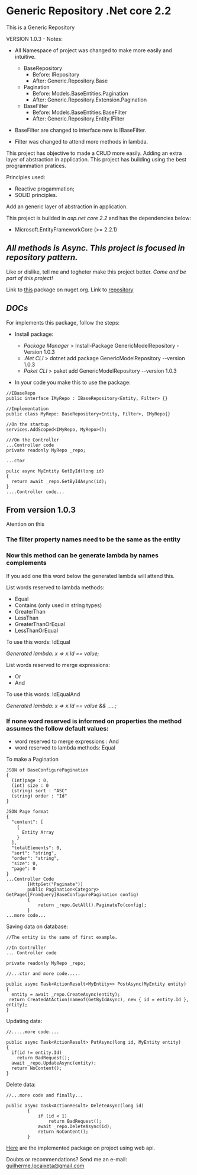 # Generic Repository .Net core 2.2 
This is a Generic Repository

VERSION 1.0.3 - Notes:
* All Namespace of project was changed to make more easily and intuitive.

    - BaseRepository
        * Before: IRepository
        * After: Generic.Repository.Base
    - Pagination
        * Before: Models.BaseEntities.Pagination
        * After: Generic.Repository.Extension.Pagination
    - BaseFilter
        * Before: Models.BaseEntities.BaseFilter
        * After: Generic.Repository.Entity.IFilter

* BaseFilter are changed to interface new is IBaseFilter.
* Filter was changed to attend more methods in lambda.

This project has objective to made a CRUD more easily.
Adding an extra layer of abstraction in application.
This project has building using the best programmation pratices.

Principles used:
* Reactive progammation;
* SOLID principles.

Add an generic layer of abstraction in application. 

This project is builded in *asp.net core 2.2* and has the dependencies below:
* Microsoft.EntityFrameworkCore (>= 2.2.1)

## *All methods is Async. This project is focused in repository pattern.*

Like or dislike, tell me and togheter make this project better.
*Come and be part of this project!*

Link to [this](https://www.nuget.org/packages/GenericModelRepository/1.0.3) package on nuget.org.
Link to [repository](https://github.com/guilhermecaixeta/GenericModelLayerRepository) 

## *DOCs*

For implements this package, follow the steps:

- Install package:
  * *Package Manager* > Install-Package GenericModelRepository -Version 1.0.3
  * *.Net CLI* > dotnet add package GenericModelRepository --version 1.0.3
  * *Paket CLI* > paket add GenericModelRepository --version 1.0.3
  
  
- In your code you make this to use the package:
  
```
//IBaseRepo
public interface IMyRepo : IBaseRepository<Entity, Filter> {}

//Implementation
public class MyRepo: BaseRepository<Entity, Filter>, IMyRepo{}

//On the startup
services.AddScoped<IMyRepo, MyRepo>();

///On the Controller
...Controller code
private readonly MyRepo _repo;

...ctor

pulic async MyEntity GetById(long id)
{
  return await _repo.GetByIdAsync(id);
}
....Controller code...
```

## From version 1.0.3
Atention on this

### The filter property names need to be the same as the entity
### Now this method can be generate lambda by names complements

If you add one this word below the generated lambda will attend this.

List words reserved to lambda methods:
* Equal
* Contains (only used in string types)
* GreaterThan
* LessThan
* GreaterThanOrEqual
* LessThanOrEqual

To use this words: IdEqual

*Generated lambda: x => x.Id == value;*

List words reserved to merge expressions:
* Or
* And

To use this words: IdEqualAnd

*Generated lambda: x => x.Id == value && .....;*
### If none word reserved is informed on properties the method assumes the follow default values:
* word reserved to merge expressions : And
* word reserved to lambda methods: Equal



To make a Pagination
```
JSON of BaseConfigurePagination
{
  (int)page : 0,
  (int) size : 0
  (string) sort : "ASC"
  (string) order : "Id"
}

JSON Page format
{
  "content": [
    {
      Entity Array
    }
  ],
  "totalElements": 0,
  "sort": "string",
  "order": "string",
  "size": 0,
  "page": 0
}
...Controller Code
        [HttpGet("Paginate")]
        public Pagination<Category> GetPage([FromQuery]BaseConfigurePagination config)
        {
            return _repo.GetAll().PaginateTo(config);
        }
...more code...
```

Saving data on database:
```
//The entity is the same of first example.

//In Controller
... Controller code

private readonly MyRepo _repo;

//...ctor and more code.....

public async Task<ActionResult<MyEntity>> PostAsync(MyEntity entity)
{
  entity = await _repo.CreateAsync(entity);
 return CreatedAtAction(nameof(GetByIdAsync), new { id = entity.Id }, entity);
}
```

Updating data:
```
//.....more code....

public async Task<ActionResult> PutAsync(long id, MyEntity entity)
{
  if(id != entity.Id)
    return BadRequest();
  await _repo.UpdateAsync(entity);
  return NoContent();
}
```

Delete data:
```
//...more code and finally...

public async Task<ActionResult> DeleteAsync(long id)
        {
            if (id < 1)
                return BadRequest();
            await _repo.DeleteAsync(id);
            return NoContent();
        }
```

[Here](https://github.com/guilhermecaixeta/TodoApi) are the implemented package on project using web api.

Doubts or recommendations? 
Send me an e-mail: guilherme.lpcaixeta@gmail.com


